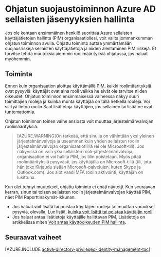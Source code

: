 <properties
   pageTitle="Ohjatun suojaustoiminnon Azure AD sellaisten jäsenyyksien hallinta"
   description="Ensimmäisen kerran, voit käyttää Azure Active Directory sellaisten jäsenyyksien hallinta-tunniste, näyttöön tulee suojauksen ohjatun toiminnon avulla. Tässä artikkelissa kuvataan, miten ohjatun luomisen."
   services="active-directory"
   documentationCenter=""
   authors="kgremban"
   manager="femila"
   editor=""/>

<tags
   ms.service="active-directory"
   ms.devlang="na"
   ms.topic="article"
   ms.tgt_pltfrm="na"
   ms.workload="identity"
   ms.date="07/01/2016"
   ms.author="kgremban"/>

# <a name="the-azure-ad-privileged-identity-management-security-wizard"></a>Ohjatun suojaustoiminnon Azure AD sellaisten jäsenyyksien hallinta

Jos ole kohtaan ensimmäinen henkilö suorittaa Azure sellaisten käyttäjätietojen hallinta (PIM) organisaatiollesi, voit valita jommankumman ohjatun toiminnon avulla. Ohjattu toiminto auttaa ymmärtämään suojausriskejä sellaisten käyttäjätietoja ja niiden alentaminen PIM riskejä. Et tarvitse tehdä muutoksia aiemmin roolimäärityksiä ohjatussa, jos haluat myöhemmin.

## <a name="what-to-expect"></a>Toiminta

Ennen kuin organisaation aloittaa käyttämällä PIM, kaikki roolimäärityksiä ovat pysyviä: käyttäjät ovat aina rooli vaikka he eivät ole tarvitse niiden oikeudet.  Ohjatun toiminnon ensimmäisessä vaiheessa näkyy suuri toimittajien rooleja ja kuinka monta käyttäjää on tällä hetkellä rooleja. Voi siirtyä tietyn roolin Saat lisätietoja käyttäjien, jos sellainen tai lisää ne ovat tuntemattomia.

Ohjatun toiminnon toinen vaihe ansiosta voit muuttaa järjestelmänvalvojan roolimäärityksiä.  

> [AZURE.WARNING]On tärkeää, että sinulla on vähintään yksi yleinen järjestelmänvalvoja ja useamman kuin yhden sellaisten roolin järjestelmänvalvojan organisaatiotilillä (ei ole Microsoft-tili). Jos näkyvissä on vain yksi sellaisten rooli-järjestelmänvalvoja, organisaation ei voi hallita PIM, jos tilin poistetaan.
> Myös pitää roolimäärityksiä pysyvästi, jos käyttäjällä on Microsoft-tiliä (tili, jota hän joko Kirjaudu sisään Microsoft-palvelujen, kuten Skype ja Outlook.com). Jos aiot vaadi MFA roolin aktivointi, käyttäjän on lukittuna.


Kun olet tehnyt muutokset, ohjattu toiminto ei enää näytetä. Kun seuraavan kerran, sinun tai toisen sellaisten roolin järjestelmänvalvojan käyttää PIM, näet PIM Raporttinäkymät-ikkunan.  

- Jos haluat voit lisätä tai poistaa käyttäjien rooleja tai muuttaa varaukset pysyviä, olevalla, Lue lisää, [kuinka voit lisätä tai poistaa käyttäjän rooli](active-directory-privileged-identity-management-how-to-add-role-to-user.md).
- Jos haluat antaa lisätietoja käyttäjille hallittavan PIM, Lisätietoja on artikkelissa miten [Voit antaa käyttöoikeuden PIM hallinta](active-directory-privileged-identity-management-how-to-give-access-to-pim.md).



## <a name="next-steps"></a>Seuraavat vaiheet
[AZURE.INCLUDE [active-directory-privileged-identity-management-toc](../../includes/active-directory-privileged-identity-management-toc.md)]
